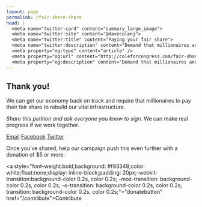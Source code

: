 ```yaml
---
layout: page
permalink: /fair-share-share
head: |
  <meta name="twitter:card" content="summary_large_image">
  <meta name="twitter:site" content="@davecolenj">
  <meta name="twitter:title" content="Paying your fair share">
  <meta name="twitter:description" content="Demand that millionaires and giant corporations pay their fair share of taxes">
  <meta property="og:type" content="article" />
  <meta property="og:url" content="http://coleforcongress.com/fair-share/" />
  <meta property="og:description" content="Demand that millionaires and giant corporations pay their fair share of taxes" />
---
```


## Thank you!

We can get our economy back on track and require that millionaires to pay their fair share to rebuild our vital infrastructure.

*Share this petition and ask everyone you know to sign.* We can make real progress if we work together.

<a target="_blank" href="mailto:?subject=Paying%20their%20fair%20share&amp;body=Demand%20that%20millionaires%20and%20giant%20corporations%20pay%20their%20fair%20share%20of%20taxes%20and%20sign%20Dave's%20petition:http://coleforcongress.com/fair-share/" class="icon mail button">Email</a>
  <a href="https://www.facebook.com/sharer/sharer.php?u=http://coleforcongress.com/fair-share/" target="_blank" class="icon facebook button">Facebook</a>
  <a href="https://twitter.com/intent/tweet?text=Demand%20that%20millionaires%20and%20giant%20corporations%20pay%20their%20fair%20share%20of%20taxes%20and%20sign%20Dave's%20petition:http://coleforcongress.com/fair-share" target="_blank" class="icon twitter button">Twitter</a>
  
Once you’ve shared, help our campaign push this even further with a donation of $5 or more:

<a  style="font-weight:bold;background: #f93348;color: white;float:none;display: inline-block;padding: 20px;-webkit-transition:background-color 0.2s, color 0.2s;  -moz-transition: background-color 0.2s, color 0.2s; -o-transition: background-color 0.2s, color 0.2s;  transition: background-color 0.2s, color 0.2s;"="donatebutton" href="/contribute">Contribute</a>
